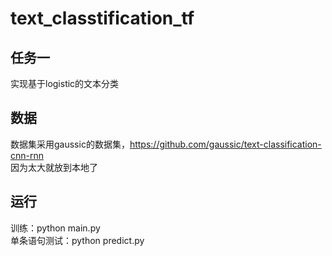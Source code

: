 # text_classtification_tf
## 任务一
实现基于logistic的文本分类

## 数据
数据集采用gaussic的数据集，https://github.com/gaussic/text-classification-cnn-rnn<br />
因为太大就放到本地了

## 运行
训练：python main.py<br />
单条语句测试：python predict.py <br />
